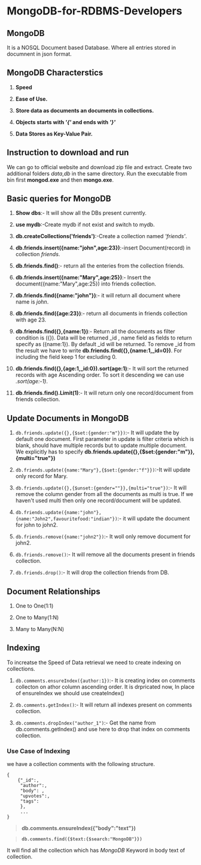 # MongoDB-for-RDBMS-Developers

## MongoDB

It is a NOSQL Document based Database. Where all entries stored in documnent in json format.

## MongoDB Characterstics

1. **Speed**

2. **Ease of Use.**

3. **Store data as documents an documents in collections.**

4. **Objects starts with *'{'* and ends with *'}'***

5. **Data Stores as Key-Value Pair.**

## Instruction to download and run

We can go to official website and download zip file and extract. Create two additional folders *data*,*db* in the same directory. Run the executable from bin first **mongod.exe** and then **mongo.exe**.

## Basic queries for MongoDB

1. **Show dbs**:- It will show all the DBs present currently.

2. **use mydb**:-Create mydb if not exist and switch to mydb.

3. **db.createCollections('friends')**:-Create a collection named *'friends'*.

4. **db.friends.insert({name:"john",age:23})**:-insert Document(record) in collection *friends*.

5. **db.friends.find()**:- return all the enteries from the collection friends.

6. **db.friends.insert({name:"Mary",age:25})**:- Insert the document({name:"Mary",age:25}) into friends collection.

7. **db.friends.find({name:"john"})**:- it will return all document where name is *john*.

8. **db.friends.find({age:23})**:- return all documents in friends collection with age 23.

9. **db.friends.find({},{name:1})**:- Return all the documents as filter condition is ({}). Data will be returned _id , name field as fields to return specify as ({name:1}). By default _id will be returned. To remove _id from the result we have to write **db.friends.find({},{name:1,_id=0})**. For including the field keep 1 for excluding 0.

10. **db.friends.find({},{age:1,_id:0}).sort(age:1)**:- It will sort the returned records with age Ascending order. To sort it descending we can use *.sort(age:-1)*.

11. **db.friends.find().Limit(1)**:- It will return only one record/document from friends collection.

## Update Documents in MongoDB

1. ```db.friends.update({},{$set:{gender:"m"}})```:- It will update the by default one document. First parameter in update is filter criteria which is blank, should have multiple records but to update multiple document. We explicitly has to specify **db.friends.update({},{$set:{gender:"m"}},{multi="true"})**

2. ```db.friends.update({name:"Mary"},{$set:{gender:"f"}})```:-It will update only record for Mary.

3. ```db.friends.update({},{$unset:{gender=""}},{multi="true"})```:- It will remove the column gender from all the documents as multi is true. If we haven't used multi then only one record/document will be updated.

4. ```db.friends.update({name:"john"},{name:"John2",favouritefood:"indian"})```:- it will update the document for john to john2.

5. ```db.friends.remove({name:"john2"})```:- It woll only remove document for john2.

6. ```db.friends.remove()```:- It will remove all the documents present in friends collection.

7. ```db.friends.drop()```:- It will drop the collection friends from DB.

## Document Relationships

1. One to One(1:1)

2. One to Many(1:N)

3. Many to Many(N:N)

## Indexing

To increatse the Speed of Data retrieval we need to create indexing on collections.

1. ```db.comments.ensureIndex({author:1})```:- It is creating index on comments collecton on athor column ascending order. It is drpricated now, In place of ensureIndex we should use createIndex()

2. ```db.comments.getIndex()```:- It will return all indexes present on comments collection.

3. ```db.comments.dropIndex("author_1")```:- Get the name from db.comments.getIndex() and use here to drop that index on comments collection.

### Use Case of Indexing

we have a collection comments with the following structure.

```console
{
    {"_id":,
     "author":,
     "body": ,
     "upvotes":,
     "tags":
     },
     ...
}
```

> **db.comments.ensureIndex({"body":"text"})**

> **```db.comments.find({$text:{$search:"MongoDB"}})```**

It will find all the collection which has *MongoDB* Keyword in body text of collection.
